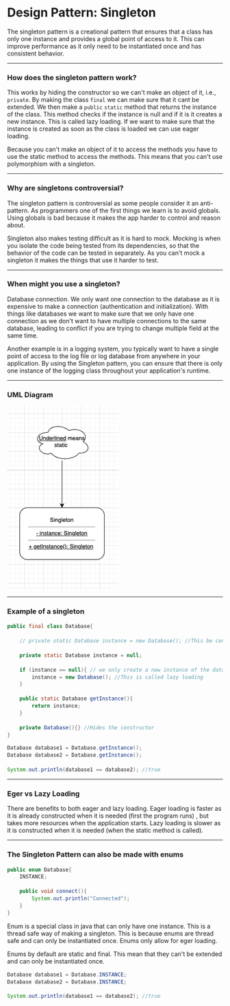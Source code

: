 # Design Pattern: Singleton

The singleton pattern is a creational pattern that ensures that a class has only one instance and provides a global point of access to it. This can improve performance as it only need to be instantiated once and has consistent behavior. 

---

### How does the singleton pattern work?

This works by hiding the constructor so we can't make an object of it, i.e., `private`. By making the class `final` we can make sure that it cant be extended. We then make a `public` `static` method that returns the instance of the class. This method checks if the instance is null and if it is it creates a new instance. This is called lazy loading. If we want to make sure that the instance is created as soon as the class is loaded we can use eager loading.  

Because you can't make an object of it to access the methods you have to use the static method to access the methods. This means that you can't use polymorphism with a singleton.


---

### Why are singletons controversial?

The singleton pattern is controversial as some people consider it an anti-pattern. As programmers one of the first things we learn is to avoid globals. Using globals is bad because it makes the app harder to control and reason about. 

Singleton also makes testing difficult as it is hard to mock. Mocking is when you isolate the code being tested from its dependencies, so that the behavior of the code can be tested in separately. As you can't mock a singleton it makes the things that use it harder to test.

---
### When might you use a singleton?

Database connection. We only want one connection to the database as it is expensive to make a connection (authentication and initialization). With things like databases we want to make sure that we only have one connection as we don't want to have multiple connections to the same database, leading to conflict if you are trying to change multiple field at the same time.

Another example is in a logging system, you typically want to have a single point of access to the log file or log database from anywhere in your application. By using the Singleton pattern, you can ensure that there is only one instance of the logging class throughout your application's runtime.

---
### UML Diagram
<img src= "imgs/Screenshot 2023-05-14 at 18.08.59.png">


---

### Example of a singleton

```java
public final class Database{

    // private static Database instance = new Database(); //This be constructed as soon as the class is loaded to fix this we can use lazy loading, currently this is called eager loading

    private static Database instance = null;

    if (instance == null){ // we only create a new instance of the database if it is null.  
        instance = new Database(); //This is called lazy loading
    }

    public static Database getInstance(){
        return instance;
    }

    private Database(){} //Hides the constructor
}


```

```java
Database database1 = Database.getInstance();
Database database2 = Database.getInstance();

System.out.println(database1 == database2); //true

```
---

### Eger vs Lazy Loading
There are benefits to both eager and lazy loading. Eager loading is faster as it is already constructed when it is needed (first the program runs) , but takes more resources when the application starts. Lazy loading is slower as it is constructed when it is needed (when the static method is called).

---
### The Singleton Pattern can also be made with enums
```java
public enum Database{
    INSTANCE;

    public void connect(){
        System.out.println("Connected");
    }
}

```

Enum is a special class in java that can only have one instance. This is a thread safe way of making a singleton. This is because enums are thread safe and can only be instantiated once. Enums only allow for eger loading.

Enums by default are static and final. This mean  that they can't be extended and can only be instantiated once. 

```java
Database database1 = Database.INSTANCE;
Database database2 = Database.INSTANCE;

System.out.println(database1 == database2); //true

```